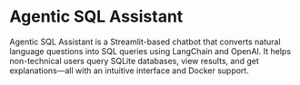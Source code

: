 # Agentic SQL Assistant
Agentic SQL Assistant is a Streamlit-based chatbot that converts natural language questions into SQL queries using LangChain and OpenAI. It helps non-technical users query SQLite databases, view results, and get explanations—all with an intuitive interface and Docker support.
